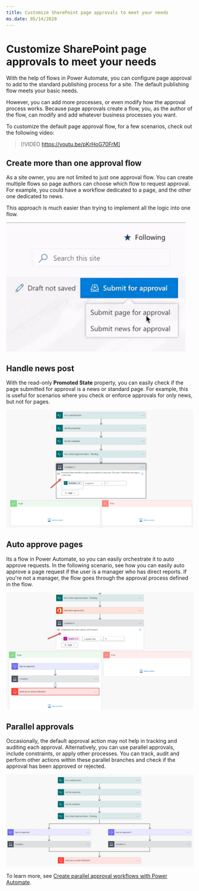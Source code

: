 ```yaml
---
title: Customize SharePoint page approvals to meet your needs
ms.date: 05/14/2020
---
```


# Customize SharePoint page approvals to meet your needs

With the help of flows in Power Automate, you can configure page approval to add to the standard publishing process for a site. The default publishing flow meets your basic needs.

However, you can add more processes, or even modify how the approval process works. Because page approvals create a flow, you, as the author of the flow, can modify and add whatever business processes you want.

To customize the default page approval flow, for a few scenarios, check out the following video:

> [!VIDEO https://youtu.be/pKrHoG70FrM]

## Create more than one approval flow

As a site owner, you are not limited to just one approval flow. You can create multiple flows so page authors can choose which flow to request approval. For example, you could have a workflow dedicated to a page, and the other one dedicated to news.

This approach is much easier than trying to implement all the logic into one flow.

![Multiple page approvals flow](../../../images/multiple-page-approvals-flow.png)

## Handle news post

With the read-only **Promoted State** property, you can easily check if the page submitted for approval is a news or standard page. For example, this is useful for scenarios where you check or enforce approvals for only news, but not for pages.

![Promoted state](../../../images/promoted-state.png)

## Auto approve pages

Its a flow in Power Automate, so you can easily orchestrate it to auto approve requests. In the following scenario, see how you can easily auto approve a page request if the user is a manager who has direct reports. If you're not a manager, the flow goes through the approval process defined in the flow.

![Auto approve requests for managers in flow](../../../images/auto-approve-requests-for-managers-in-flow.png)

## Parallel approvals

Occasionally, the default approval action may not help in tracking and auditing each approval. Alternatively, you can use parallel approvals, include constraints, or apply other processes. You can track, audit and perform other actions within these parallel branches and check if the approval has been approved or rejected.

![Parallel approvals in flow](../../../images/parallel-approvals-in-flow.png)

To learn more, see [Create parallel approval workflows with Power Automate](https://docs.microsoft.com/power-automate/parallel-modern-approvals).


